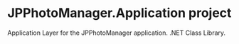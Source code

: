 # JPPhotoManager.Application project

Application Layer for the JPPhotoManager application.
.NET Class Library.
